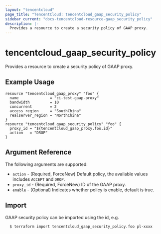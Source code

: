 ```yaml
---
layout: "tencentcloud"
page_title: "TencentCloud: tencentcloud_gaap_security_policy"
sidebar_current: "docs-tencentcloud-resource-gaap_security_policy"
description: |-
  Provides a resource to create a security policy of GAAP proxy.
---
```


# tencentcloud_gaap_security_policy

Provides a resource to create a security policy of GAAP proxy.

## Example Usage

```hcl
resource "tencentcloud_gaap_proxy" "foo" {
  name              = "ci-test-gaap-proxy"
  bandwidth         = 10
  concurrent        = 2
  access_region     = "SouthChina"
  realserver_region = "NorthChina"
}
resource "tencentcloud_gaap_security_policy" "foo" {
  proxy_id = "${tencentcloud_gaap_proxy.foo.id}"
  action   = "DROP"
}
```

## Argument Reference

The following arguments are supported:

* `action` - (Required, ForceNew) Default policy, the available values includes `ACCEPT` and `DROP`.
* `proxy_id` - (Required, ForceNew) ID of the GAAP proxy.
* `enable` - (Optional) Indicates whether policy is enable, default is true.


## Import

GAAP security policy can be imported using the id, e.g.

```
  $ terraform import tencentcloud_gaap_security_policy.foo pl-xxxx
```

